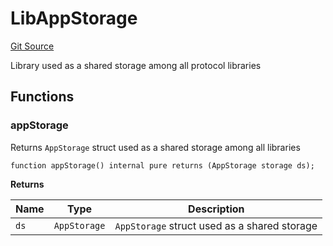 # LibAppStorage
[Git Source](https://github.com/ubiquity/ubiquity-dollar/blob/562529d3970008a3b47fdae4073c66a60be478ff/src/dollar/libraries/LibAppStorage.sol)

Library used as a shared storage among all protocol libraries


## Functions
### appStorage

Returns `AppStorage` struct used as a shared storage among all libraries


```solidity
function appStorage() internal pure returns (AppStorage storage ds);
```
**Returns**

|Name|Type|Description|
|----|----|-----------|
|`ds`|`AppStorage`|`AppStorage` struct used as a shared storage|


